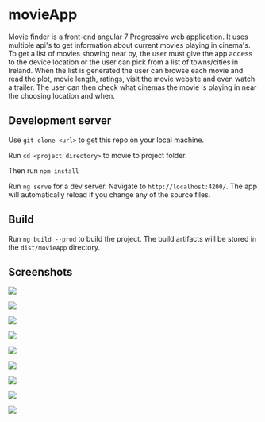# movieApp

Movie finder is a front-end angular 7 Progressive web application. It uses multiple api's to get information about current movies playing in cinema's. To get a list of movies showing near by, the user must give the app access to the device location or the user can pick from a list of towns/cities in Ireland. When the list is generated the user can browse each movie and read the plot, movie length, ratings, visit the movie website and even watch a trailer. The user can then check what cinemas the movie is playing in near the choosing location and when.   

## Development server

Use `git clone <url>` to get this repo on your local machine.

Run `cd <project directory>` to movie to project folder.

Then run `npm install `

Run `ng serve` for a dev server. Navigate to `http://localhost:4200/`. The app will automatically reload if you change any of the source files.

## Build

Run `ng build --prod` to build the project. The build artifacts will be stored in the `dist/movieApp` directory.

## Screenshots

![](src/assets/images/1.png)

![](src/assets/images/2.png)

![](src/assets/images/3.png)

![](src/assets/images/4.png)

![](src/assets/images/5.png)

![](src/assets/images/6.png)

![](src/assets/images/7.png)

![](src/assets/images/8.png)

![](src/assets/images/9.png)
